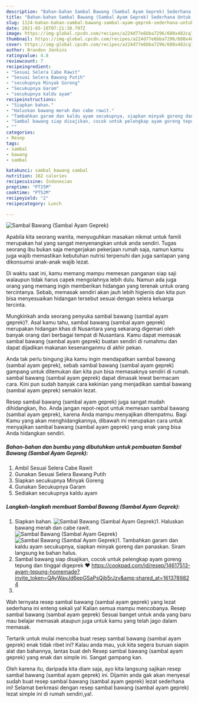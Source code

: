 ```yaml
---
description: "Bahan-bahan Sambal Bawang (Sambal Ayam Geprek) Sederhana Untuk Jualan"
title: "Bahan-bahan Sambal Bawang (Sambal Ayam Geprek) Sederhana Untuk Jualan"
slug: 1124-bahan-bahan-sambal-bawang-sambal-ayam-geprek-sederhana-untuk-jualan
date: 2021-05-16T07:21:38.797Z
image: https://img-global.cpcdn.com/recipes/a224d77e6bba7296/680x482cq70/sambal-bawang-sambal-ayam-geprek-foto-resep-utama.jpg
thumbnail: https://img-global.cpcdn.com/recipes/a224d77e6bba7296/680x482cq70/sambal-bawang-sambal-ayam-geprek-foto-resep-utama.jpg
cover: https://img-global.cpcdn.com/recipes/a224d77e6bba7296/680x482cq70/sambal-bawang-sambal-ayam-geprek-foto-resep-utama.jpg
author: Brandon Jenkins
ratingvalue: 4.8
reviewcount: 7
recipeingredient:
- "Sesuai Selera Cabe Rawit"
- "Sesuai Selera Bawang Putih"
- "secukupnya Minyak Goreng"
- "Secukupnya Garam"
- "secukupnya kaldu ayam"
recipeinstructions:
- "Siapkan bahan."
- "Haluskan bawang merah dan cabe rawit."
- "Tambahkan garam dan kaldu ayam secukupnya, siapkan minyak goreng dan panaskan. Siram langsung ke bahan halus."
- "Sambal bawang siap disajikan, cocok untuk pelengkap ayam goreng tepung dan tinggal digeprek ❤️ https://cookpad.com/id/resep/14617513-ayam-tepung-homemade?invite_token=QAyWavJd6epGSaPsQjb5rJzv&amp;shared_at=1613789824"
- ""
categories:
- Resep
tags:
- sambal
- bawang
- sambal

katakunci: sambal bawang sambal 
nutrition: 162 calories
recipecuisine: Indonesian
preptime: "PT25M"
cooktime: "PT52M"
recipeyield: "2"
recipecategory: Lunch

---
```



![Sambal Bawang (Sambal Ayam Geprek)](https://img-global.cpcdn.com/recipes/a224d77e6bba7296/680x482cq70/sambal-bawang-sambal-ayam-geprek-foto-resep-utama.jpg)

Apabila kita seorang wanita, menyuguhkan masakan nikmat untuk famili merupakan hal yang sangat menyenangkan untuk anda sendiri. Tugas seorang ibu bukan saja mengerjakan pekerjaan rumah saja, namun kamu juga wajib memastikan kebutuhan nutrisi terpenuhi dan juga santapan yang dikonsumsi anak-anak wajib lezat.

Di waktu  saat ini, kamu memang mampu memesan panganan siap saji walaupun tidak harus capek mengolahnya lebih dulu. Namun ada juga orang yang memang ingin memberikan hidangan yang terenak untuk orang tercintanya. Sebab, memasak sendiri akan jauh lebih higienis dan kita pun bisa menyesuaikan hidangan tersebut sesuai dengan selera keluarga tercinta. 



Mungkinkah anda seorang penyuka sambal bawang (sambal ayam geprek)?. Asal kamu tahu, sambal bawang (sambal ayam geprek) merupakan hidangan khas di Nusantara yang sekarang digemari oleh banyak orang dari berbagai tempat di Nusantara. Kamu dapat memasak sambal bawang (sambal ayam geprek) buatan sendiri di rumahmu dan dapat dijadikan makanan kesenanganmu di akhir pekan.

Anda tak perlu bingung jika kamu ingin mendapatkan sambal bawang (sambal ayam geprek), sebab sambal bawang (sambal ayam geprek) gampang untuk ditemukan dan kita pun bisa memasaknya sendiri di rumah. sambal bawang (sambal ayam geprek) dapat dimasak lewat bermacam cara. Kini pun sudah banyak cara kekinian yang menjadikan sambal bawang (sambal ayam geprek) semakin lezat.

Resep sambal bawang (sambal ayam geprek) juga sangat mudah dihidangkan, lho. Anda jangan repot-repot untuk memesan sambal bawang (sambal ayam geprek), karena Anda mampu menyajikan ditempatmu. Bagi Kamu yang akan menghidangkannya, dibawah ini merupakan cara untuk menyajikan sambal bawang (sambal ayam geprek) yang enak yang bisa Anda hidangkan sendiri.

<!--inarticleads1-->

##### Bahan-bahan dan bumbu yang dibutuhkan untuk pembuatan Sambal Bawang (Sambal Ayam Geprek):

1. Ambil Sesuai Selera Cabe Rawit
1. Gunakan Sesuai Selera Bawang Putih
1. Siapkan secukupnya Minyak Goreng
1. Gunakan Secukupnya Garam
1. Sediakan secukupnya kaldu ayam




<!--inarticleads2-->

##### Langkah-langkah membuat Sambal Bawang (Sambal Ayam Geprek):

1. Siapkan bahan.
<img src="https://img-global.cpcdn.com/steps/131f906517ce5f1a/160x128cq70/sambal-bawang-sambal-ayam-geprek-langkah-memasak-1-foto.jpg" alt="Sambal Bawang (Sambal Ayam Geprek)">1. Haluskan bawang merah dan cabe rawit.
<img src="https://img-global.cpcdn.com/steps/b0c3cbef7ee5cdbc/160x128cq70/sambal-bawang-sambal-ayam-geprek-langkah-memasak-2-foto.jpg" alt="Sambal Bawang (Sambal Ayam Geprek)"><img src="https://img-global.cpcdn.com/steps/64f0cef47ae2653b/160x128cq70/sambal-bawang-sambal-ayam-geprek-langkah-memasak-2-foto.jpg" alt="Sambal Bawang (Sambal Ayam Geprek)">1. Tambahkan garam dan kaldu ayam secukupnya, siapkan minyak goreng dan panaskan. Siram langsung ke bahan halus.
1. Sambal bawang siap disajikan, cocok untuk pelengkap ayam goreng tepung dan tinggal digeprek ❤️ https://cookpad.com/id/resep/14617513-ayam-tepung-homemade?invite_token=QAyWavJd6epGSaPsQjb5rJzv&amp;shared_at=1613789824
1. 




Wah ternyata resep sambal bawang (sambal ayam geprek) yang lezat sederhana ini enteng sekali ya! Kalian semua mampu mencobanya. Resep sambal bawang (sambal ayam geprek) Sesuai banget untuk anda yang baru mau belajar memasak ataupun juga untuk kamu yang telah jago dalam memasak.

Tertarik untuk mulai mencoba buat resep sambal bawang (sambal ayam geprek) enak tidak ribet ini? Kalau anda mau, yuk kita segera buruan siapin alat dan bahannya, lantas buat deh Resep sambal bawang (sambal ayam geprek) yang enak dan simple ini. Sangat gampang kan. 

Oleh karena itu, daripada kita diam saja, ayo kita langsung sajikan resep sambal bawang (sambal ayam geprek) ini. Dijamin anda gak akan menyesal sudah buat resep sambal bawang (sambal ayam geprek) lezat sederhana ini! Selamat berkreasi dengan resep sambal bawang (sambal ayam geprek) lezat simple ini di rumah sendiri,ya!.

